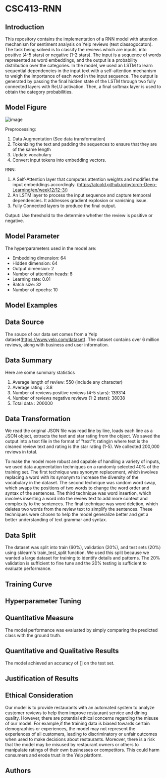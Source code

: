 # CSC413-RNN

## Introduction
This repository contains the implementation of a RNN model with attention mechanism for sentiment analysis on Yelp reviews (text classogocaton). The task being solved is to classify the reviews which are inputs, into positive (4-5 stars) or negative (1-2 stars). The input is a sequence of words represented as word embeddings, and the output is a probability distribution over the categories. In the model, we used an LSTM to learn sequential dependencies in the input text with a self-attention mechanism to weigh the importance of each word in the input sequence. The output is generated by passing the final hidden state of the LSTM through two fully connected layers with ReLU activation. Then, a final softmax layer is used to obtain the category probabilities.

## Model Figure
![image](https://user-images.githubusercontent.com/77242297/230280568-371ffc05-9019-4147-b126-791cbe1b22ef.png)

Preprocessing:
1. Data Augmentation (See data transformation)
2. Tokenizing the text and padding the sequences to ensure that they are of the same length
3. Update vocabulary
4. Convert input tokens into embedding vectors.

RNN:
1. A Self-Attention layer that computes attention weights and modifies the input embeddings accordingly. (https://atcold.github.io/pytorch-Deep-Learning/en/week12/12-3/)
2. An LSTM layer to process the input sequence and capture temporal dependencies. It addresses gradient explosion or vanishing issue.
3. Fully Connected layers to produce the final output.

Output:
Use threshold to the determine whether the review is positive or negative.

## Model Parameter
The hyperparameters used in the model are:
* Embedding dimension: 64
* Hidden dimension: 64
* Output dimension: 2
* Number of attention heads: 8
* Learning rate: 0.01
* Batch size: 32
* Number of epochs: 10


## Model Examples


## Data Source
The souce of our data set comes from a Yelp dataset(https://www.yelp.com/dataset). The dataset contains over 6 million reviews, along with business and user information.

## Data Summary
Here are some summary statistics
1.	Average length of review:  550 (include any character)
2.	Average rating : 3.8 
3.	Number of reviews positive reviews (4-5 stars): 139314
4.	Number of reviews negative reviews (1-2 stars): 38038
5.	Total data : 200000


## Data Transformation
We read the original JSON file was read line by line, loads each line as a JSON object, extracts the text and star rating from the object. We saved the output into a text file in the format of "text"\t rating\n where text is the cleaned review text and rating is the star rating (1-5). We collected 200,000 reviews in total.

To make the model more robust and capable of handling a variety of inputs, we used data augmentation techniques on a randomly selected 40% of the training set. The first technique was synonym replacement, which involves replacing a word with its synonym to increase the diversity of the vocabulary in the dataset. The second technique was random word swap, which swaps the positions of two words to change the word order and syntax of the sentences. The third technique was word insertion, which involves inserting a word into the review text to add more context and complexity to the sentences. The final technique was word deletion, which deletes two words from the review text to simplify the sentences. These techniques were chosen to help the model generalize better and get a better understanding of text grammar and syntax.

## Data Split
The dataset was split into train (60%), validation (20%), and test sets (20%) using sklearn's train_test_split function. We used this split because we wanted a large dataset for training to identify details and patterns. The 20% validation is sufficient to fine tune and the 20% testing is sufficient to evaluate performance.

## Training Curve


## Hyperparameter Tuning


## Quantitative Measure
The model performance was evaluated by simply comparing the predicted class with the ground truth.

## Quantitative and Qualitative Results
The model achieved an accuracy of [] on the test set.

## Justification of Results

## Ethical Consideration
Our model is to provide restaurants with an automated system to analyze customer reviews to help them improve restaurant service and dining quality. However, there are potential ethical concerns regarding the misuse of our model. For example,if the training data is biased towards certain demographics or experiences, the model may not represent the experiences of all customers, leading to discriminatory or unfair outcomes when used to make decisions about restaurants. Moreover, there is a risk that the model may be misused by restaurant owners or others to manipulate ratings of their own businesses or competitors. This could harm consumers and erode trust in the Yelp platform.

## Authors
